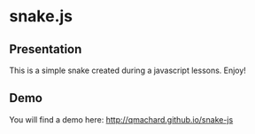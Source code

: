 # snake.js

## Presentation
This is a simple snake created during a javascript lessons. Enjoy!

## Demo
You will find a demo here: http://qmachard.github.io/snake-js
